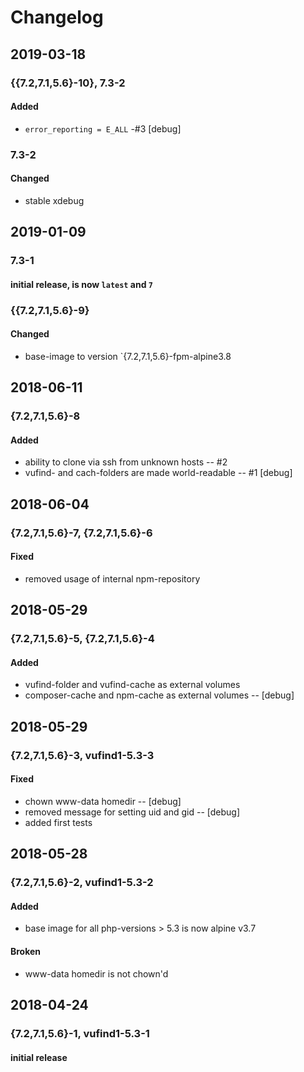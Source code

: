 # Changelog


## 2019-03-18
### {{7.2,7.1,5.6}-10}, 7.3-2
#### Added
* `error_reporting = E_ALL` -#3 [debug]

### 7.3-2
#### Changed
* stable xdebug

## 2019-01-09
### 7.3-1
#### initial release, is now `latest` and `7`

### {{7.2,7.1,5.6}-9}
#### Changed
* base-image to version `{7.2,7.1,5.6}-fpm-alpine3.8

## 2018-06-11
### {7.2,7.1,5.6}-8
#### Added
* ability to clone via ssh from unknown hosts -- #2
* vufind- and cach-folders are made world-readable -- #1 [debug]

## 2018-06-04
### {7.2,7.1,5.6}-7, {7.2,7.1,5.6}-6
#### Fixed
* removed usage of internal npm-repository

## 2018-05-29
### {7.2,7.1,5.6}-5, {7.2,7.1,5.6}-4
#### Added
* vufind-folder and vufind-cache as external volumes
* composer-cache and npm-cache as external volumes -- [debug]

## 2018-05-29
### {7.2,7.1,5.6}-3, vufind1-5.3-3
#### Fixed
* chown www-data homedir -- [debug]
* removed message for setting uid and gid -- [debug]
* added first tests

## 2018-05-28
### {7.2,7.1,5.6}-2, vufind1-5.3-2
#### Added
* base image for all php-versions > 5.3 is now alpine v3.7

#### Broken
* www-data homedir is not chown'd

## 2018-04-24
### {7.2,7.1,5.6}-1, vufind1-5.3-1
#### initial release